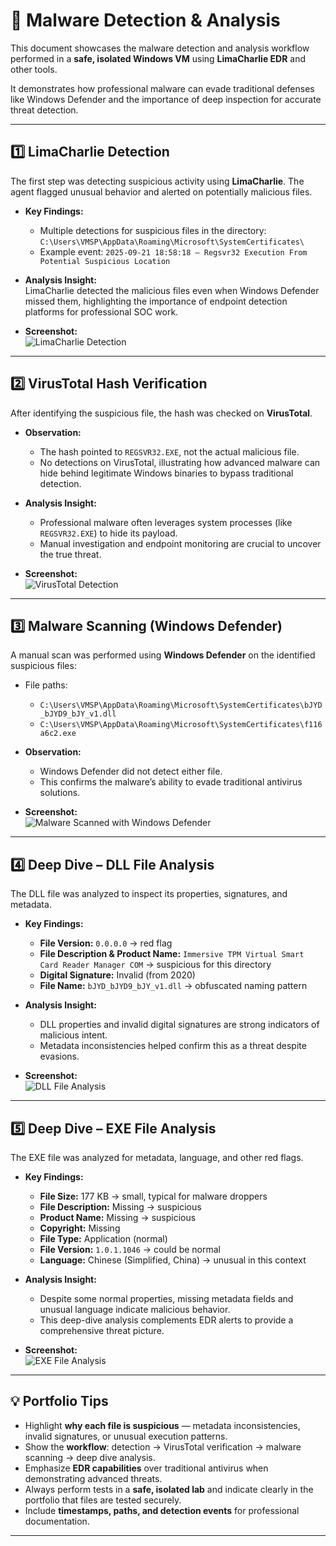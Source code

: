 # 🦠 Malware Detection & Analysis

This document showcases the malware detection and analysis workflow performed in a **safe, isolated Windows VM** using **LimaCharlie EDR** and other tools.  

It demonstrates how professional malware can evade traditional defenses like Windows Defender and the importance of deep inspection for accurate threat detection.

---

## 1️⃣ LimaCharlie Detection

The first step was detecting suspicious activity using **LimaCharlie**. The agent flagged unusual behavior and alerted on potentially malicious files.

- **Key Findings:**  
  - Multiple detections for suspicious files in the directory:  
    `C:\Users\VMSP\AppData\Roaming\Microsoft\SystemCertificates\`  
  - Example event: `2025-09-21 18:58:18 – Regsvr32 Execution From Potential Suspicious Location`  

- **Analysis Insight:**  
  LimaCharlie detected the malicious files even when Windows Defender missed them, highlighting the importance of endpoint detection platforms for professional SOC work.

- **Screenshot:**  
![LimaCharlie Detection](04-Screenshots/Malware/LimaCharlie_Detection.png)

---

## 2️⃣ VirusTotal Hash Verification

After identifying the suspicious file, the hash was checked on **VirusTotal**.

- **Observation:**  
  - The hash pointed to `REGSVR32.EXE`, not the actual malicious file.  
  - No detections on VirusTotal, illustrating how advanced malware can hide behind legitimate Windows binaries to bypass traditional detection.

- **Analysis Insight:**  
  - Professional malware often leverages system processes (like `REGSVR32.EXE`) to hide its payload.  
  - Manual investigation and endpoint monitoring are crucial to uncover the true threat.

- **Screenshot:**  
![VirusTotal Detection](04-Screenshots/Malware/VirusTotal_Detection.png)

---

## 3️⃣ Malware Scanning (Windows Defender)

A manual scan was performed using **Windows Defender** on the identified suspicious files:

- File paths:  
  - `C:\Users\VMSP\AppData\Roaming\Microsoft\SystemCertificates\bJYD_bJYD9_bJY_v1.dll`  
  - `C:\Users\VMSP\AppData\Roaming\Microsoft\SystemCertificates\f116a6c2.exe`  

- **Observation:**  
  - Windows Defender did not detect either file.  
  - This confirms the malware’s ability to evade traditional antivirus solutions.

- **Screenshot:**  
![Malware Scanned with Windows Defender](04-Screenshots/Malware/Malware_Scanned_WinDefender.png)

---

## 4️⃣ Deep Dive – DLL File Analysis

The DLL file was analyzed to inspect its properties, signatures, and metadata.

- **Key Findings:**  
  - **File Version:** `0.0.0.0` → red flag  
  - **File Description & Product Name:** `Immersive TPM Virtual Smart Card Reader Manager COM` → suspicious for this directory  
  - **Digital Signature:** Invalid (from 2020)  
  - **File Name:** `bJYD_bJYD9_bJY_v1.dll` → obfuscated naming pattern  

- **Analysis Insight:**  
  - DLL properties and invalid digital signatures are strong indicators of malicious intent.  
  - Metadata inconsistencies helped confirm this as a threat despite evasions.

- **Screenshot:**  
![DLL File Analysis](04-Screenshots/Malware/DLL_File_Analysis.png)

---

## 5️⃣ Deep Dive – EXE File Analysis

The EXE file was analyzed for metadata, language, and other red flags.

- **Key Findings:**  
  - **File Size:** 177 KB → small, typical for malware droppers 
  - **File Description:** Missing → suspicious  
  - **Product Name:** Missing → suspicious  
  - **Copyright:** Missing  
  - **File Type:** Application (normal)  
  - **File Version:** `1.0.1.1046` → could be normal
  - **Language:** Chinese (Simplified, China) → unusual in this context  

- **Analysis Insight:**  
  - Despite some normal properties, missing metadata fields and unusual language indicate malicious behavior.  
  - This deep-dive analysis complements EDR alerts to provide a comprehensive threat picture.

- **Screenshot:**  
![EXE File Analysis](04-Screenshots/Malware/Exe_File_Analysis.png)

---

## 💡 Portfolio Tips

- Highlight **why each file is suspicious** — metadata inconsistencies, invalid signatures, or unusual execution patterns.  
- Show the **workflow**: detection → VirusTotal verification → malware scanning → deep dive analysis.  
- Emphasize **EDR capabilities** over traditional antivirus when demonstrating advanced threats.  
- Always perform tests in a **safe, isolated lab** and indicate clearly in the portfolio that files are tested securely.  
- Include **timestamps, paths, and detection events** for professional documentation.

---
